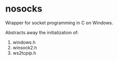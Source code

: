 # nosocks
Wrapper for socket programming in C on Windows.

Abstracts away the initialization of:
1. windows.h
2. winsock2.h
3. ws2tcpip.h

